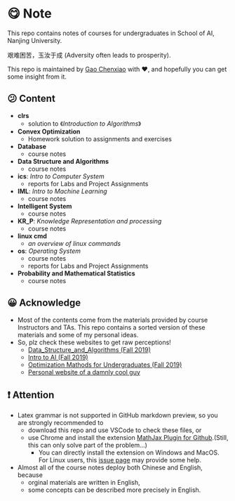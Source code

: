 # :yum: Note
This repo contains notes of courses for undergraduates in School of AI, Nanjing University.  

艰难困苦，玉汝于成 (Adversity often leads to prosperity). 

This repo is maintained by [Gao Chenxiao](http://github.com/typoverflow) with :heart:, and hopefully you can get some insight from it.

## :confused: Content
+ **clrs** 
  + solution to 《*Introduction to Algorithms*》
+ **Convex Optimization**
  + Homework solution to assignments and exercises
+ **Database**
  + course notes
+ **Data Structure and Algorithms**
  + course notes
+ **ics**: *Intro to Computer System*
  + reports for Labs and Project Assignments
+ **IML**: *Intro to Machine Learning*
  + course notes
+ **Intelligent System**
  + course notes
+ **KR_P**: *Knowledge Representation and processing*
  + course notes 
+ **linux cmd** 
  + *an overview of linux commands*
+ **os**: *Operating System*
  + course notes
  + reports for Labs and Project Assignments
+ **Probability and Mathematical Statistics**
  + course notes

## :grinning: Acknowledge
+ Most of the contents come from the materials provided by course Instructors and TAs. This repo contains a sorted version of these materials and some of my personal ideas.
+ So, plz check these websites to get raw perceptions!
  + [Data_Structure_and_Algorithms (Fall 2019)](https://chaodong.me/teaching/dsalg/2019/)
  + [Intro to AI (Fall 2019)](http://www.lamda.nju.edu.cn/introAI19/?AspxAutoDetectCookieSupport=1&tdsourcetag=s_pctim_aiomsg)
  + [Optimization Mathods for Undergraduates (Fall 2019)](http://www.lamda.nju.edu.cn/chengq/course/optfall2019.html)
  + [Personal website of a damnly cool guy](https://s974534426.github.io/)


## :exclamation: Attention
+ Latex grammar is not supported in GitHub markdown preview, so you are strongly recommended to
  + download this repo and use VSCode to check these files, or
  + use Chrome and install the extension [MathJax Plugin for Github](https://chrome.google.com/webstore/detail/mathjax-plugin-for-github/ioemnmodlmafdkllaclgeombjnmnbima/related).(Still, this can only solve part of the problem...)
    + You can directly install the extension on Windows and MacOS. For Linux users, this [issue page](https://github.com/orsharir/github-mathjax/issues/24) may provide some help.
+ Almost all of the course notes deploy both Chinese and English, because
  + orginal materials are written in English, 
  + some concepts can be described more precisely in English.